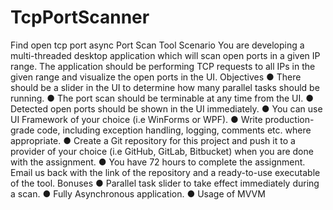 # TcpPortScanner
Find open tcp port async
Port Scan Tool
Scenario
You are developing a multi-threaded desktop application which will scan open ports in a given
IP range. The application should be performing TCP requests to all IPs in the given range and
visualize the open ports in the UI.
Objectives
● There should be a slider in the UI to determine how many parallel tasks should be
running.
● The port scan should be terminable at any time from the UI.
● Detected open ports should be shown in the UI immediately.
● You can use UI Framework of your choice (i.e WinForms or WPF).
● Write production-grade code, including exception handling, logging, comments etc.
where appropriate.
● Create a Git repository for this project and push it to a provider of your choice (i.e
GitHub, GitLab, Bitbucket) when you are done with the assignment.
● You have 72 hours to complete the assignment. Email us back with the link of the
repository and a ready-to-use executable of the tool.
Bonuses
● Parallel task slider to take effect immediately during a scan.
● Fully Asynchronous application.
● Usage of MVVM
